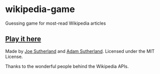 # wikipedia-game
Guessing game for most-read Wikipedia articles

## [Play it here](https://joesutherland.rocks/wikipedia-game)

Made by [Joe Sutherland](https://joesutherland.rocks) and [Adam Sutherland](https://github.com/adsuth). Licensed under the MIT License.

Thanks to the wonderful people behind the Wikipedia APIs.
